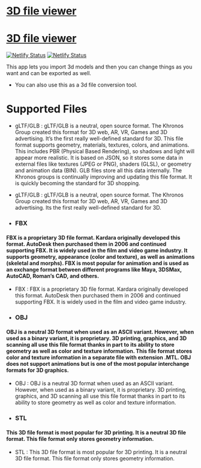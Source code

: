 # [3D file viewer](https://stl-viewer.netlify.app/)
# [3D file viewer]([https://stl-viewer.netlify.app/](https://3-d-viewer.netlify.app/))

[![Netlify Status](https://api.netlify.com/api/v1/badges/2f633706-ba2f-4c3c-bbca-84065d0fa194/deploy-status)](https://stl-viewer.netlify.app/)
[![Netlify Status](https://api.netlify.com/api/v1/badges/2f633706-ba2f-4c3c-bbca-84065d0fa194/deploy-status)](https://3-d-viewer.netlify.app/)

This app lets you import 3d models and then you can change things as you want and can be exported as well.
- You can also use this as a 3d file conversion tool.

# Supported Files

- gLTF/GLB : gLTF/GLB is a neutral, open source format. The Khronos Group created this format for 3D web, AR, VR, Games and 3D advertising. It’s the first really well-defined standard for 3D. This file format supports geometry, materials, textures, colors, and animations. This includes PBR (Physical Based Rendering), so shadows and light will appear more realistic. It is based on JSON, so it stores some data in external files like textures (JPEG or PNG), shaders (GLSL), or geometry and animation data (BIN). GLB files store all this data internally. The Khronos groups is continually improving and updating this file format. It is quickly becoming the standard for 3D shopping.
- gLTF/GLB : gLTF/GLB is a neutral, open source format. The Khronos Group created this format for 3D web, AR, VR, Games and 3D advertising. Its the first really well-defined standard for 3D.

- ### FBX
#### FBX is a proprietary 3D file format. Kardara originally developed this format. AutoDesk then purchased them in 2006 and continued supporting FBX. It is widely used in the film and video game industry. It supports geometry, appearance (color and texture), as well as animations (skeletal and morphs). FBX is most popular for animation and is used as an exchange format between different programs like Maya, 3DSMax, AutoCAD, Roman’s CAD, and others.
- FBX : FBX is a proprietary 3D file format. Kardara originally developed this format. AutoDesk then purchased them in 2006 and continued supporting FBX. It is widely used in the film and video game industry. 

- ### OBJ
#### OBJ is a neutral 3D format when used as an ASCII variant. However, when used as a binary variant, it is proprietary. 3D printing, graphics, and 3D scanning all use this file format thanks in part to its ability to store geometry as well as color and texture information. This file format stores color and texture information in a separate file with extension .MTL. OBJ does not support animations but is one of the most popular interchange formats for 3D graphics.
- OBJ : OBJ is a neutral 3D format when used as an ASCII variant. However, when used as a binary variant, it is proprietary. 3D printing, graphics, and 3D scanning all use this file format thanks in part to its ability to store geometry as well as color and texture information. 

- ### STL
####  This 3D file format is most popular for 3D printing. It is a neutral 3D file format. This file format only stores geometry information.
- STL : This 3D file format is most popular for 3D printing. It is a neutral 3D file format. This file format only stores geometry information.
